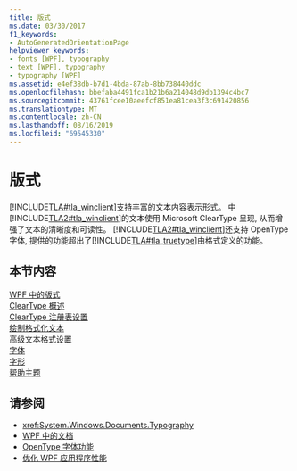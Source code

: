 ```yaml
---
title: 版式
ms.date: 03/30/2017
f1_keywords:
- AutoGeneratedOrientationPage
helpviewer_keywords:
- fonts [WPF], typography
- text [WPF], typography
- typography [WPF]
ms.assetid: e4ef38db-b7d1-4bda-87ab-8bb738440ddc
ms.openlocfilehash: bbefaba4491fca1b21b6a214048d9db1394c4bc7
ms.sourcegitcommit: 43761fcee10aeefcf851ea81cea3f3c691420856
ms.translationtype: MT
ms.contentlocale: zh-CN
ms.lasthandoff: 08/16/2019
ms.locfileid: "69545330"
---
```

# <a name="typography"></a>版式
[!INCLUDE[TLA#tla_winclient](../../../../includes/tlasharptla-winclient-md.md)]支持丰富的文本内容表示形式。 中[!INCLUDE[TLA2#tla_winclient](../../../../includes/tla2sharptla-winclient-md.md)]的文本使用 Microsoft ClearType 呈现, 从而增强了文本的清晰度和可读性。 [!INCLUDE[TLA2#tla_winclient](../../../../includes/tla2sharptla-winclient-md.md)]还支持 OpenType 字体, 提供的功能超出了[!INCLUDE[TLA#tla_truetype](../../../../includes/tlasharptla-truetype-md.md)]由格式定义的功能。  
  
## <a name="in-this-section"></a>本节内容  
 [WPF 中的版式](typography-in-wpf.md)  
 [ClearType 概述](cleartype-overview.md)  
 [ClearType 注册表设置](cleartype-registry-settings.md)  
 [绘制格式化文本](drawing-formatted-text.md)  
 [高级文本格式设置](advanced-text-formatting.md)  
 [字体](fonts-wpf.md)  
 [字形](glyphs.md)  
 [帮助主题](typography-how-to-topics.md)  
  
## <a name="see-also"></a>请参阅

- <xref:System.Windows.Documents.Typography>
- [WPF 中的文档](documents-in-wpf.md)
- [OpenType 字体功能](opentype-font-features.md)
- [优化 WPF 应用程序性能](optimizing-wpf-application-performance.md)

